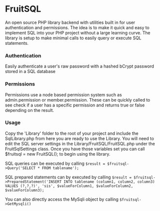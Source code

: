 # FruitSQL
An open source PHP library backend with utilities built in for user authentication and permissions. The idea is to make it quick and easy to implement SQL into your PHP project without a large learning curve. The library is setup to make minimal calls to easily query or execute SQL statements.

### Authentication
Easily authenticate a user's raw password with a hashed bCrypt password stored in a SQL database

### Permissions
Permissions use a node based permission system such as admin.permission or member.permission. These can be quickly called to see check if a user has a specific permission and returns true or false depending on the result.

### Usage
Copy the 'Library' folder to the root of your project and include the SqlLibrary.php from here you are ready to use the Library. You will need to edit the SQL server settings in the Library/FruitSQL/FruitSQL.php under the FruitSqlSettings class. Once you have those variables set you can call $fruitsql = new FruitSQL(); to begin using the library. 

SQL queries can be executed by calling ```$result = $fruitsql->Query('SELECT * FROM tablename');```

SQL prepared statements can by executed by calling ```$result = $fruitsql->PreparedStatement('INSERT INTO tablename (column1, column2, column3) VALUES (?,?,?)', 'sis', $valueForColumn1, $valueForColumn2, $valueForColumn3);```

You can also directly access the MySqli object by calling ```$fruitsql->GetMysqli()```
